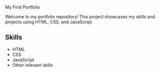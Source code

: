 My First Portfolio

Welcome to my portfolio repository! This project showcases my skills and projects using HTML, CSS, and JavaScript.
## Skills

- HTML
- CSS
- JavaScript
- Other relevant skills
